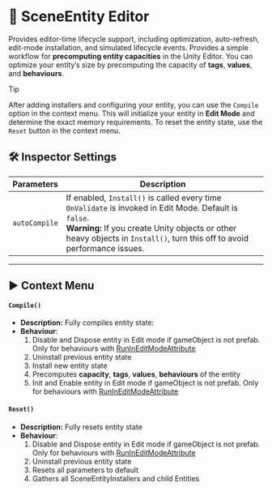 # 🧩 SceneEntity Editor

Provides editor-time lifecycle support, including optimization, auto-refresh, edit-mode installation, and simulated lifecycle events.   Provides a simple workflow for <b>precomputing entity capacities</b> in the Unity Editor.
You can optimize your entity’s size by precomputing the capacity of <b>tags</b>, <b>values</b>, and <b>behaviours</b>.

> [!TIP]
> After adding installers and configuring your entity, you can use the `Compile` option in the context menu. This will
> initialize your entity in **Edit Mode** and determine the exact memory requirements. To reset the entity state, use the
> `Reset` button in the context menu.

## 🛠 Inspector Settings

| Parameters    | Description                                                                   | 
|---------------|-------------------------------------------------------------------------------|
| `autoCompile` | If enabled, `Install()` is called every time `OnValidate` is invoked in Edit Mode. Default is `false`. <br/>**Warning:** If you create Unity objects or other heavy objects in `Install()`, turn this off to avoid performance issues. |

---

## ▶️ Context Menu

#### `Compile()`

- **Description:** Fully compiles entity state:
- **Behaviour**:
    1. Disable and Dispose entity in Edit mode if gameObject is not prefab. Only for behaviours
       with [RunInEditModeAttribute](../Attributes/RunInEditModeAttribute.md)
    2. Uninstall previous entity state
    3. Install new entity state
    4. Precomputes **capacity**, **tags**, **values**, **behaviours** of the entity
    5. Init and Enable entity in Edit mode if gameObject is not prefab. Only for behaviours
       with [RunInEditModeAttribute](../Attributes/RunInEditModeAttribute.md)

#### `Reset()`

- **Description:** Fully resets entity state
- **Behaviour**:
    1. Disable and Dispose entity in Edit mode if gameObject is not prefab. Only for behaviours
       with [RunInEditModeAttribute](../Attributes/RunInEditModeAttribute.md)
    2. Uninstall previous entity state
    3. Resets all parameters to default
    4. Gathers all SceneEntityInstallers and child Entities